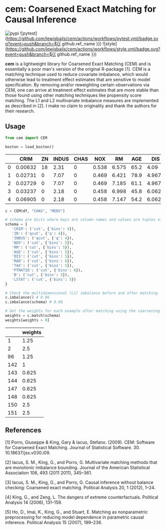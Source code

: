 # cem: Coarsened Exact Matching for Causal Inference

![pypi](https://img.shields.io/pypi/v/cem.svg)
![pytest](https://github.com/lewisbails/cem/actions/workflows/pytest.yml/badge.svg?event=push&branch=${{ github.ref_name }})
![style](https://github.com/lewisbails/cem/actions/workflows/style.yml/badge.svg?event=push&branch=${{ github.ref_name }})


**cem** is a lightweight library for Coarsened Exact Matching (CEM) and is essentially a poor man's version of the original R-package [1]. CEM is a matching technique used to reduce covariate imbalance, which would otherwise lead to treatment effect estimates that are sensitive to model specification. By removing and/or reweighting certain observations via CEM, one can arrive at treatment effect estimates that are more stable than those found using other matching techniques like propensity score matching. The L1 and L2 multivariate imbalance measures are implemented as described in [2]. I make no claim to originality and thank the authors for their research.

## Usage

```python
from cem import CEM

boston = load_boston()
```

|    |    CRIM |   ZN |   INDUS |   CHAS |   NOX |    RM |   AGE |    DIS |   RAD |   TAX |   PTRATIO |      B |   LSTAT |   MEDV |
|----|---------|------|---------|--------|-------|-------|-------|--------|-------|-------|-----------|--------|---------|--------|
|  0 | 0.00632 |   18 |    2.31 |      0 | 0.538 | 6.575 |  65.2 | 4.09   |     1 |   296 |      15.3 | 396.9  |    4.98 |   24   |
|  1 | 0.02731 |    0 |    7.07 |      0 | 0.469 | 6.421 |  78.9 | 4.9671 |     2 |   242 |      17.8 | 396.9  |    9.14 |   21.6 |
|  2 | 0.02729 |    0 |    7.07 |      0 | 0.469 | 7.185 |  61.1 | 4.9671 |     2 |   242 |      17.8 | 392.83 |    4.03 |   34.7 |
|  3 | 0.03237 |    0 |    2.18 |      0 | 0.458 | 6.998 |  45.8 | 6.0622 |     3 |   222 |      18.7 | 394.63 |    2.94 |   33.4 |
|  4 | 0.06905 |    0 |    2.18 |      0 | 0.458 | 7.147 |  54.2 | 6.0622 |     3 |   222 |      18.7 | 396.9  |    5.33 |   36.2 |

```python
c = CEM(df, "CHAS", "MEDV")

# schema are dicts where keys are column names and values are tuples of (panda cut function name, function kwargs)
schema = {
   'CRIM': ('cut', {'bins': 4}),
   'ZN': ('qcut', {'q': 4}),
   'INDUS': ('qcut', {'q': 4}),
   'NOX': ('cut', {'bins': 5}),
   'RM': ('cut', {'bins': 5}),
   'AGE': ('cut', {'bins': 5}),
   'DIS': ('cut', {'bins': 5}),
   'RAD': ('cut', {'bins': 6}),
   'TAX': ('cut', {'bins': 5}),
   'PTRATIO': ('cut', {'bins': 6}),
   'B': ('cut', {'bins': 5}),
   'LSTAT': ('cut', {'bins': 5})
}

# Check the multidimensional (L1) imbalance before and after matching
c.imbalance() # 0.96
c.imbalance(schema) # 0.60

# Get the weights for each example after matching using the coarsening schema
weights = c.match(schema)
weights[weights > 0]
```

|     |   weights |
|-----|-----------|
|   1 |  1.25     |
|   2 |  2.5      |
|  96 |  1.25     |
| 142 |  1        |
| 143 |  0.625    |
| 144 |  0.625    |
| 147 |  0.625    |
| 148 |  0.625    |
| 150 |  2.5      |
| 151 |  2.5      |


## References

[1] Porro, Giuseppe & King, Gary & Iacus, Stefano. (2009). CEM: Software for Coarsened Exact Matching. Journal of Statistical Software. 30. 10.18637/jss.v030.i09.

[2] Iacus, S. M., King, G., and Porro, G. Multivariate matching methods that are monotonic imbalance bounding. Journal of the American Statistical Association 106, 493 (2011 2011), 345–361.

[3] Iacus, S. M., King, G., and Porro, G. Causal inference without balance checking: Coarsened exact matching. Political Analysis 20, 1 (2012), 1–24.

[4] King, G., and Zeng, L. The dangers of extreme counterfactuals. Political Analysis 14 (2006), 131–159.

[5] Ho, D., Imai, K., King, G., and Stuart, E. Matching as nonparametric preprocessing for reducing model dependence in parametric causal inference. Political Analysis 15 (2007), 199–236.
